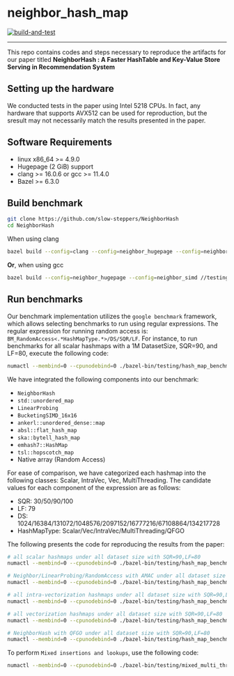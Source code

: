 # neighbor\_hash\_map

[![build-and-test](https://github.com/slow-steppers/NeighborHash/actions/workflows/c-cpp.yml/badge.svg)](https://github.com/slow-steppers/NeighborHash/actions?query=workflow%3Abuild)

----

This repo contains codes and steps necessary to reproduce the artifacts for our paper titled **NeighborHash : A Faster HashTable and Key-Value Store Serving in Recommendation System**

## Setting up the hardware

We conducted tests in the paper using Intel 5218 CPUs. In fact, any hardware that supports AVX512 can be used for reproduction, but the sresult may not necessarily match the results presented in the paper.

## Software Requirements

* linux x86\_64 >= 4.9.0
* Hugepage (2 GiB) support
* clang >= 16.0.6 or gcc >= 11.4.0
* Bazel >= 6.3.0

## Build benchmark

```bash
git clone https://github.com/slow-steppers/NeighborHash
cd NeighborHash
```

When using clang
```bash
bazel build --config=clang --config=neighbor_hugepage --config=neighbor_simd //testing:all
```

**Or**, when using gcc
```bash
bazel build --config=neighbor_hugepage --config=neighbor_simd //testing:all
```

## Run benchmarks

Our benchmark implementation utilizes the `google benchmark` framework, which allows selecting benchmarks to run using regular expressions.
The regular expression for running random access is: `BM_RandomAccess<.*HashMapType.*>/DS/SQR/LF`.
For instance, to run benchmarks for all scalar hashmaps with a 1M DatasetSize, SQR=90, and LF=80, execute the following code:

```bash
numactl --membind=0 --cpunodebind=0 ./bazel-bin/testing/hash_map_benchmark --benchmark_filter="BM_RandomAccess<.*Scalar.*uniform>/1048576/90/79"
```


We have integrated the following components into our benchmark:
- `NeighborHash`
- `std::unordered_map`
- `LinearProbing`
- `BucketingSIMD_16x16`
- `ankerl::unordered_dense::map`
- `absl::flat_hash_map`
- `ska::bytell_hash_map`
- `emhash7::HashMap`
- `tsl::hopscotch_map`
- Native array (Random Access)


For ease of comparison, we have categorized each hashmap into the following classes: Scalar, IntraVec, Vec, MultiThreading.
The candidate values for each component of the expression are as follows:
- SQR: 30/50/90/100
- LF: 79
- DS: 1024/16384/131072/1048576/2097152/16777216/67108864/134217728
- HashMapType: Scalar/Vec/IntraVec/MultiThreading/QFGO


The following presents the code for reproducing the results from the paper:

```bash
# all scalar hashmaps under all dataset size with SQR=90,LF=80
numactl --membind=0 --cpunodebind=0 ./bazel-bin/testing/hash_map_benchmark --benchmark_filter="BM_RandomAccess<.*Scalar.*>/.*/90/79"

# Neighbor/LinearProbing/RandomAccess with AMAC under all dataset size with SQR=90,LF=80
numactl --membind=0 --cpunodebind=0 ./bazel-bin/testing/hash_map_benchmark --benchmark_filter="BM_RandomAccess<(Neighbor|LinearProbing|Array).*uniform.*AMAC.*>/.*/90/79$"

# all intra-vectorization hashmaps under all dataset size with SQR=90,LF=80
numactl --membind=0 --cpunodebind=0 ./bazel-bin/testing/hash_map_benchmark --benchmark_filter="BM_RandomAccess<.*IntraVec.*>/.*/90/79"

# all vectorization hashmaps under all dataset size with SQR=90,LF=80
numactl --membind=0 --cpunodebind=0 ./bazel-bin/testing/hash_map_benchmark --benchmark_filter="BM_RandomAccess<.*Vec.*>/.*/90/79"

# NeighborHash with QFGO under all dataset size with SQR=90,LF=80
numactl --membind=0 --cpunodebind=0 ./bazel-bin/testing/hash_map_benchmark --benchmark_filter="BM_RandomAccess<.*QFGO.*>/.*/90/79"
```

To perform `Mixed insertions and lookups`, use the following code:
```bash
numactl --membind=0 --cpunodebind=0 ./bazel-bin/testing/mixed_multi_threading
```
